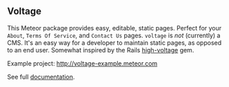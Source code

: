 ## Voltage

This Meteor package provides easy, editable, static pages. Perfect for your `About`,
`Terms Of Service`, and `Contact Us` pages. `voltage` is _not_ (currently) a CMS.
It's an easy way for a developer to maintain static pages, as opposed to an end
user. Somewhat inspired by the Rails
[high-voltage](https://github.com/thoughtbot/high_voltage) gem.

Example project: http://voltage-example.meteor.com

See full [documentation](http://github.differential.io/meteor-voltage/).
